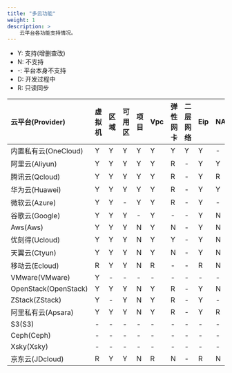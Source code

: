 ```yaml
---
title: "多云功能"
weight: 1
description: >
    云平台各功能支持情况。
---
```


- Y: 支持(增删查改)
- N: 不支持
- -: 平台本身不支持
- D: 开发过程中
- R: 只读同步

| 云平台(Provider)      | 虚拟机| 区域| 可用区| 项目| Vpc| 弹性网卡| 二层网络| Eip| NAT  | 安全组| 镜像| 磁盘| 快照 | 宿主机| 负载均衡| RDS| 对象存储 | 标签 | 弹性缓存| 操作日志| NAS  | WAF | IAM | DNS | VPC对等连接| 路由表|
| :---------------------| :-----| :---| :-----| :---| :--| :-------| :-------| :--| :----| :-----| :---| :---| :----| :-----| :-------| :--| :------  | :----| :------ | :-------| :----| :---| :---| :-- | :------    | :-----|
| 内置私有云(OneCloud)  | Y     | Y   | Y     | Y   | Y  | Y       | Y       | Y  | -    | Y     | Y   | Y   | Y    | Y     | Y       | -  | -        | Y    | -       | Y       | -    | -   | Y   | Y   | -          | Y     |
| 阿里云(Aliyun)        | Y     | Y   | Y     | Y   | Y  | R       | -       | Y  | Y    | Y     | Y   | Y   | Y    | -     | Y       | Y  | Y        | Y    | Y       | Y       | Y    | D   | Y   | Y   | N          | R     |
| 腾讯云(Qcloud)        | Y     | Y   | Y     | Y   | Y  | R       | -       | Y  | R    | Y     | Y   | Y   | Y    | -     | Y       | Y  | Y        | Y    | Y       | Y       | N    | N   | Y   | Y   | Y          | R     |
| 华为云(Huawei)        | Y     | Y   | Y     | Y   | Y  | R       | -       | Y  | Y    | Y     | Y   | Y   | Y    | -     | Y       | Y  | Y        | Y    | Y       | Y       | Y    | N   | Y   | N   | Y          | Y     |
| 微软云(Azure)         | Y     | Y   | -     | Y   | Y  | R       | -       | Y  | -    | Y     | Y   | Y   | Y    | -     | N       | R  | Y        | Y    | N       | Y       | N    | D   | Y   | N   | N          | N     |
| 谷歌云(Google)        | Y     | Y   | Y     | -   | Y  | -       | -       | Y  | N    | Y     | Y   | Y   | Y    | -     | N       | Y  | Y        | Y    | N       | N       | N    | N   | Y   | N   | N          | N     |
| Aws(Aws)              | Y     | Y   | Y     | N   | Y  | N       | -       | Y  | N    | Y     | Y   | Y   | Y    | -     | Y       | R  | Y        | Y    | N       | Y       | N    | D   | Y   | Y   | Y          | Y     |
| 优刻得(Ucloud)        | Y     | Y   | Y     | N   | Y  | Y       | -       | Y  | N    | Y     | Y   | Y   | Y    | -     | N       | N  | Y        | N    | N       | N       | N    | N   | N   | N   | N          | N     |
| 天翼云(Ctyun)         | Y     | Y   | Y     | N   | Y  | N       | -       | Y  | N    | Y     | Y   | Y   | N    | -     | N       | N  | N        | N    | N       | N       | N    | N   | N   | N   | N          | N     |
| 移动云(Ecloud)        | R     | Y   | Y     | N   | R  | -       | -       | R  | N    | R     | R   | R   | N    | -     | N       | N  | N        | N    | N       | N       | N    | N   | N   | N   | N          | N     |
| VMware(VMware)        | Y     | -   | -     | -   | -  | -       | -       | -  | -    | -     | Y   | Y   | N    | R     | -       | -  | -        | N    | -       | -       | -    | -   | -   | -   | -          | -     |
| OpenStack(OpenStack)  | Y     | Y   | Y     | N   | Y  | R       | -       | Y  | N    | Y     | Y   | Y   | Y    | R     | Y       | N  | N        | Y    | -       | N       | N    | -   | N   | N   | -          | R     |
| ZStack(ZStack)        | Y     | -   | Y     | N   | Y  | R       | -       | Y  | -    | Y     | Y   | Y   | Y    | R     | N       | -  | -        | N    | -       | N       | N    | -   | N   | N   | -          | N     |
| 阿里私有云(Apsara)    | Y     | Y   | Y     | N   | Y  | R       | -       | Y  | R    | Y     | R   | Y   | Y    | -     | Y       | Y  | -        | N    | Y       | N       | N    | -   | N   | N   | N          | R     |
| S3(S3)                | -     | -   | -     | -   | -  | -       | -       | -  | -    | -     | -   | -   | -    | -     | -       | -  | Y        | -    | -       | -       | -    | -   | -   | -   | -          | -     |
| Ceph(Ceph)            | -     | -   | -     | -   | -  | -       | -       | -  | -    | -     | -   | -   | -    | -     | -       | -  | Y        | -    | -       | -       | -    | -   | -   | -   | -          | -     |
| Xsky(Xsky)            | -     | -   | -     | -   | -  | -       | -       | -  | -    | -     | -   | -   | -    | -     | -       | -  | Y        | -    | -       | -       | -    | -   | -   | -   | -          | -     |
| 京东云(JDcloud)       | R     | Y   | Y     | N   | R  | N       | -       | R  | N    | R     | R   | R   | R    | -     | N       | N  | N        | N    | N       | N       | N    | N   | N   | N   | N          | N     |
